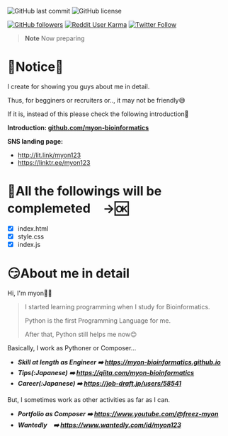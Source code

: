 ![GitHub last commit](https://img.shields.io/github/last-commit/myon-bioinformatics/myon-bioinformatics.github.io)
![GitHub license](https://img.shields.io/github/license/myon-bioinformatics/HelpYouBuildServer)

[![GitHub followers](https://img.shields.io/github/followers/myon-bioinformatics?style=social)](https://github.com/myon-bioinformatics)
[![Reddit User Karma](https://img.shields.io/reddit/user-karma/combined/myon_reddit?style=social)](https://www.reddit.com/user/myon_reddit/)
[![Twitter Follow](https://img.shields.io/twitter/follow/myonitbusiness?style=social)](https://twitter.com/myonitbusiness)

>__Note__ Now preparing

# 🤠Notice🤠
I create for showing you guys about me in detail.

Thus, for begginers or recruiters or.., it may not be friendly😅

If it is, instead of this please check the following introduction🫡

**Introduction: [github.com/myon-bioinformatics](https://github.com/myon-bioinformatics/myon-bioinformatics)**

**SNS landing page:**
- http://lit.link/myon123
- https://linktr.ee/myon123


# 🤧All the followings will be complemeted　→🆗
- [x] index.html
- [x] style.css
- [x] index.js

# 😏About me in detail
Hi, I'm myon🐍🎸

> I started learning programming when I study for Bioinformatics.
>
> Python is the first Programming Language for me.
>
> After that, Python still helps me now😊

Basically, I work as Pythoner or Composer...

- _**Skill at length as Engineer ➡️ https://myon-bioinformatics.github.io**_
- _**Tips(:Japanese) ➡️ https://qiita.com/myon-bioinformatics**_
- _**Career(:Japanese) ➡️ https://job-draft.jp/users/58541**_

But, I sometimes work as other activities as far as I can.

- _**Portfolio as Composer ➡️ https://www.youtube.com/@freez-myon**_
- _**Wantedly　➡️ https://www.wantedly.com/id/myon123**_

